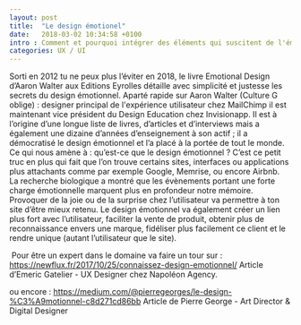 ```yaml
---
layout: post
title:  "Le design émotionel"
date:   2018-03-02 10:34:58 +0100
intro : Comment et pourquoi intégrer des éléments qui suscitent de l'émotion sur tes sites
categories: UX / UI
---
```


Sorti en 2012 tu ne peux plus l’éviter en 2018, le livre Emotional Design d’Aaron Walter aux Editions Eyrolles détaille avec simplicité et justesse les secrets du design émotionnel. Aparté rapide sur Aaron Walter (Culture G oblige) : designer principal de l'expérience utilisateur chez MailChimp il est maintenant vice président du Design Education chez Invisionapp. Il est à l’origine d’une longue liste de livres, d’articles et d’interviews mais a également une dizaine d’années d’enseignement à son actif ; il a démocratisé le design émotionnel et l’a placé à la portée de tout le monde. Ce qui nous amène à : qu’est-ce que le design émotionnel ? C’est ce petit truc en plus qui fait que l’on trouve certains sites, interfaces ou applications plus attachants comme par exemple Google, Memrise, ou encore Airbnb.  La recherche biologique a montré que les évènements portant une forte charge émotionnelle marquent plus en profondeur notre mémoire. Provoquer de la joie ou de la surprise chez l’utilisateur va permettre à ton site d’être mieux retenu. Le design émotionnel va également créer un lien plus fort avec l’utilisateur, faciliter la vente de produit, obtenir plus de reconnaissance envers une marque, fidéliser plus facilement ce client et le rendre unique (autant l’utilisateur que le site).

 Pour être un expert dans le domaine va faire un tour sur :
 https://newflux.fr/2017/10/25/connaissez-design-emotionnel/
Article d’Emeric Gatelier - UX Designer chez Napoléon Agency.

ou encore :
https://medium.com/@pierregeorges/le-design-%C3%A9motionnel-c8d271cd86bb
Article de Pierre George - Art Director & Digital Designer

